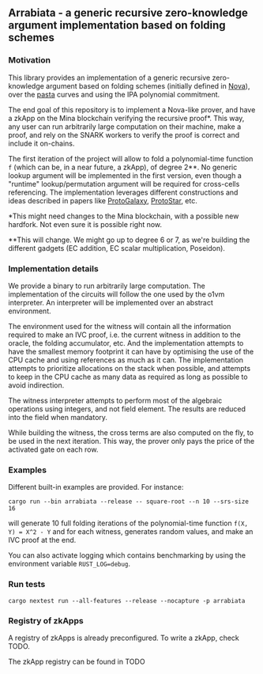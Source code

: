 ## Arrabiata - a generic recursive zero-knowledge argument implementation based on folding schemes

### Motivation

This library provides an implementation of a generic recursive zero-knowledge
argument based on folding schemes (initially defined in
[Nova](https://eprint.iacr.org/2021/370)), over the
[pasta](https://github.com/zcash/pasta_curves) curves and using the IPA
polynomial commitment.

The end goal of this repository is to implement a Nova-like prover, and have a zkApp
on the Mina blockchain verifying the recursive proof*. This way, any user can run
arbitrarily large computation on their machine, make a proof, and rely on the
SNARK workers to verify the proof is correct and include it on-chains.

The first iteration of the project will allow to fold a polynomial-time function
`f` (which can be, in a near future, a zkApp), of degree 2**. No generic lookup
argument will be implemented in the first version, even though a "runtime"
lookup/permutation argument will be required
for cross-cells referencing. The implementation leverages different
constructions and ideas described in papers like
[ProtoGalaxy](https://eprint.iacr.org/2023/1106),
[ProtoStar](https://eprint.iacr.org/2023/620), etc.

*This might need changes to the Mina blockchain, with a possible new hardfork.
Not even sure it is possible right now.

**This will change. We might go up to degree 6 or 7, as we're building the
different gadgets (EC addition, EC scalar multiplication, Poseidon).

### Implementation details

We provide a binary to run arbitrarily large computation.
The implementation of the circuits will follow the one used by the o1vm
interpreter. An interpreter will be implemented over an abstract environment.

The environment used for the witness will contain all the information required
to make an IVC proof, i.e. the current witness in addition to the oracle, the
folding accumulator, etc. And the implementation attempts to have the smallest
memory footprint it can have by optimising the use of the CPU cache and using
references as much as it can. The implementation attempts to prioritize
allocations on the stack when possible, and attempts to keep in the CPU cache as
many data as required as long as possible to avoid indirection.

The witness interpreter attempts to perform most of the algebraic operations
using integers, and not field element. The results are reduced into the field
when mandatory.

While building the witness, the cross terms are also computed on the fly, to be
used in the next iteration. This way, the prover only pays the price of the
activated gate on each row.

### Examples

Different built-in examples are provided. For instance:
```
cargo run --bin arrabiata --release -- square-root --n 10 --srs-size 16
```

will generate 10 full folding iterations of the polynomial-time function `f(X, Y) =
X^2 - Y` and for each witness, generates random values, and make an IVC proof at
the end.

You can also activate logging which contains benchmarking by using the
environment variable `RUST_LOG=debug`.

### Run tests

```
cargo nextest run --all-features --release --nocapture -p arrabiata
```

### Registry of zkApps

A registry of zkApps is already preconfigured.
To write a zkApp, check TODO.

The zkApp registry can be found in TODO

<!-- The idea is to able to load at runtime a function of type <E:
InterpreterEnv> -> () which takes an environment as a parameter, and anything
can be built from there, in Rust, directly. We simply need to provide an
interface. A zkApp can use up to N columns, N being the value defined in the
lib.rs file. In this registry, we could have for instance o1VM -->

<!-- The user should also be able to switch the IVC circuit to use different
versions over time. It can also be done using a registry. We keep only one IVC
circuit for now -->

